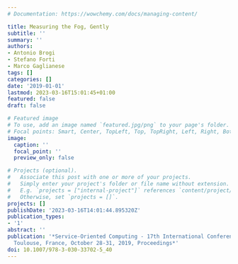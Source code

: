 ```yaml
---
# Documentation: https://wowchemy.com/docs/managing-content/

title: Measuring the Fog, Gently
subtitle: ''
summary: ''
authors:
- Antonio Brogi
- Stefano Forti
- Marco Gaglianese
tags: []
categories: []
date: '2019-01-01'
lastmod: 2023-03-16T15:01:45+01:00
featured: false
draft: false

# Featured image
# To use, add an image named `featured.jpg/png` to your page's folder.
# Focal points: Smart, Center, TopLeft, Top, TopRight, Left, Right, BottomLeft, Bottom, BottomRight.
image:
  caption: ''
  focal_point: ''
  preview_only: false

# Projects (optional).
#   Associate this post with one or more of your projects.
#   Simply enter your project's folder or file name without extension.
#   E.g. `projects = ["internal-project"]` references `content/project/deep-learning/index.md`.
#   Otherwise, set `projects = []`.
projects: []
publishDate: '2023-03-16T14:01:44.895320Z'
publication_types:
- '1'
abstract: ''
publication: '*Service-Oriented Computing - 17th International Conference, ICSOC 2019,
  Toulouse, France, October 28-31, 2019, Proceedings*'
doi: 10.1007/978-3-030-33702-5_40
---
```

